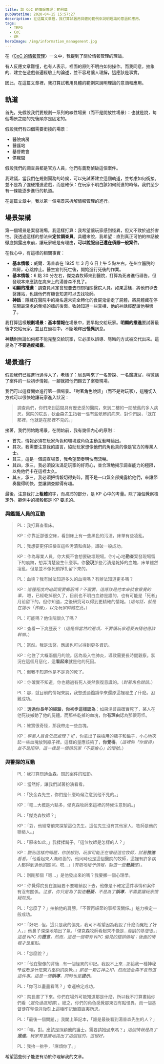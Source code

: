 ```yaml
---
title: 談 CoC 的情報管理：範例篇
pubDatetime: 2020-04-15 15:57:27
description: 在這篇文章裡，我打算試著用具體的範例來說明理論的意涵和應用。
tags:
  - TRPG
  - CoC
  - GM
heroImage: /img/information_management.jpg
---
```


在〈[CoC 的情報管理](https://wayneh.tw/2020/03/05/information-management/)〉一文中，我提到了關於情報管理的理論。

有人反應文章難懂，也有人表示，裡面的原則不明白如何操作。而我同意，抽象的、建立在遊戲普遍經驗上的論述，並不容易讓人理解，這應該是事實。

因此，在這篇文章裡，我打算試著用具體的範例來說明理論的意涵和應用。

## 軌道

首先，先假設我們要規劃一系列的線性場景（而不是開放性場景）：也就是說，每個場景之間的先後順序是固定的。

假設我們有四個需要銜接的場景：

- 醫院病房
- 醫護站
- 基督教會
- 停屍間

假設我們的調查員都是官方人員，他們有義務偵破這個案件。

我建議，當我們在規劃團務的時候，可以先試著建立這個軌道，並考慮如何銜接。並不是為了強硬推進遊戲，而是確保：在玩家不明白該如何前進的時候，我們至少有一條能逐步進行的軌道。

在這篇文章中，我以第一個場景來拆解情報管理的進行。

## 場景架構

第一個場景是案發現場，我這樣打算：我希望讓玩家感到怪異，但又不致於過於害怕。我透過這樣的想法來**定位調查員**。具體來說，我希望：直到真正可怕的神話被徹底揭露出來前，讓玩家總是有理由，**可以說服自己還在偵辦一般案件**。

在我心中，有這樣的相關事實：

- **基本情報**：威爾．湯普森在 1925 年 3 月 6 日上午 5 點左右，在州立醫院的病房，心跳停止。醫生宣判死亡後，開始進行死後的作業。
- **基本情報**：6 點 30 分左右，傑克森牧師來到醫院，打算為死者進行禱告，但發現本來應該在病床上的湯普森不見了。
- **明顯的推進**：調查員肯定會想要去問問相關醫院人員。如果這樣，將他們導去醫護站，也讓他們有機會知道可以去找牧師。
- **神話**：隱藏在醫院中的幾名還未完全轉化的食屍鬼偷走了屍體，將屍體藏在停屍間最深處的倒塌的牆的後面。牧師知道一些真相，他的神話經歷讓他嚇壞了。

我打算這樣**規劃場景**：**基本情報**在場景中，要早點交給玩家。**明顯的推進**要試著最後才交給玩家。並且在過程中，不斷地釋出**怪異**訊息。

**神話**則無論如何都不能完整交給玩家，它必須以誤導、隱晦的方式被交代出來。這是為了**不要過度揭露**。

## 場景進行

假設我們已經進行過導入了，老樣子：局長叫來了一名警探、一名鑑識官，稍微講了案件的一些初步情報，一腳就把他們踢去了案發現場。

我們可以這樣開始進行第一個場景。「對著角色說話」（而不是對玩家），這種切入方式可以很快地讓玩家進入狀況：

> 調查員們，你們來到這間具有歷史感的醫院，來到二樓的一間破舊的多人病房。醫院的院長，狄金森先生指著一張有些骯髒的病床，對你們說，「就在那裡，他就是在那裡不見的。」

接著，我們開始跑場景。在開始前，我有幾個內心的原則：

- 首先，情報必須在玩家角色和環境或角色主動互動時給出。
- 其次，我需要注意我的語言，協助玩家想像他們的角色真的像是官方的專業人士。
- 其三，這是一個調查場景，我希望節奏明快而流暢。
- 其四，承三，我必須設法滿足玩家的好奇心，並合理地揭示調查能力的極限，以免他們卡在這裡太久。
- 其五，承三，我必須把情報切得夠碎，而不是一口氣全部揭露給他們，來讓節奏變得明快，並讓調查顯得有趣。

最後，注意我打上**粗體**的字，而*高亮*的部分，是 KP 心中的考量。除了幾個覺察檢定外，範例中的擲骰都是 KP 要求的。

### 與鑑識人員的互動

> PL：我打算查看床。
>
> KP：你靠近那張空床，看到床上有一些黑色的污漬，床單有些凌亂。
>
> PL：我想要更仔細檢查這些污漬和痕跡。識破一般成功。
>
> KP：作為專業人員，你大概不會想要破壞現場。你小心地**勘查**案發現場留下的痕跡，想弄清楚發生什麼事。你**發現**那些污漬是乾掉的血塊，床單雖然凌亂，但是並不像死前掙扎留下來的。
>
> PL：血塊？我有辦法知道多久的血塊嗎？有辦法知道更多嗎？
>
> KP：_這種程度的追問需要擲骰嗎？不需要。這應該是他本來就會察覺的事。_ 嗯，已經乾掉很久了，目前也不明白血跡是誰的，也有可能是「死者」月前留下的。但你知道，之後研究可以得到更精確的情報。（_這句話，就是在揭示「界線」，以免玩家糾結在此。_）
>
> PL：可能嗎？他住院很久了嗎？
>
> KP：查看一下病歷表？（_這是個當然的選項，不要讓玩家還要去猜他應該幹嘛。_）
>
> PL：當然。我是法醫，應該也可以得到更多資訊。
>
> KP：他住了大概兩個月的院。因為吸入性肺炎，導致需要長時間觀察。狀況在這個月惡化，這**看起來**就是他的死因。
>
> PL：但我不知道他是不是真的死了。
>
> KP：你確實不知道，你也聽過有死人突然恢復意識的。（_對著角色說話。_）
>
> PL：那，就目前的情報來說，我想透過鑑識學來還原這裡發生了什麼。困難成功。
>
> KP：**透過你長年的經驗，你初步這樣認為**：如果湯普森確實死了，某人在他死後搬動了他的屍體。而那些乾掉的血塊，你**有理由**認為那很奇怪。
>
> PL：確實很奇怪，那我帶走一些血塊。
>
> KP：_專業人員會怎麼處理？_ 好，你拿出了採檢用的瓶子和鑷子，小心地夾起一些血塊放到瓶子裡。這樣的量應該夠了，**你覺得**。（_這裡的「你覺得」並不是陷阱，這一樣是一個請玩家「不要擔心」的暗號。_）

### 與警探的互動

> PL：我打算問迪金森，關於案件的細節。
>
> KP：當然好，讓我們試著扮演看看。
>
> PL：「狄金森先生，你們是什麼時候注意到他不見的。」
>
> KP：「嗯...大概是六點多，傑克森牧師來這裡的時候注意到的。」
>
> PL：「傑克森牧師？」
>
> KP：「對，他經常前來探望這位先生。這位先生沒有其他家人，牧師是他的聯絡人。」
>
> PL：「原來如此，」我揉揉鬍子，「這位牧師是怎樣的人？」
>
> KP：_聽到這樣的問題，你該想到，玩家可能正在懷疑這位牧師，試著**推進**看看。_「他看起來人滿和善的，他同時也是這個醫院的牧師，這裡有許多病人都得到過他的關照。嗯...」（_有限地給予情報，製造一些**懸疑**感_）。
>
> PL：剛剛那個「嗯...」是他發出來的嗎？我要擲一個心理學。
>
> KP：你覺得院長在遲疑要不要繼續說下去，他像是不確定這件事情和案件有沒有關係。_注意，你只是為了製造**懸疑**，不是為了**誤導**，不需要讓玩家懷疑院長。_
>
> PL：「怎麼了？」拍拍他的肩膀，「不管再細節的事都沒關係。」魅力檢定一般成功。
>
> KP：「好吧...但，這只是我的偏見，我可不希望因為我說了什麼而冤枉了好人，」他鼻子深深地噴出了氣，「傑克森牧師看起來不像是...虔誠的基督徒。」_這是 NPC 的**證言**，然而，這是一個帶有 NPC 偏見的錯誤情報：後面的情報才是重點。_
>
> PL：「怎麼說？」
>
> KP：「他在聖像的背後...有一個怪異的印記。我說不上來...那給我一種神秘學或者是什麼東方巫術的感覺。」_那是一顆古神之印，然而迪金森不會知道這件事。這是一個**誤導**，同時也是**提示**。_
>
> PL：「你可以畫畫看嗎？」幸運檢定成功。
>
> KP：院長畫了下來。你們在場外可能知道那是什麼，所以我不打算畫給你們看（_避免過度揭露_）。總之，你們的角色感覺那東西有點怪異，而一個基督徒在聖像背後刻上這種印記簡直匪夷所思。
>
> PL：「最後一個問題，」我闔上筆記本，「誰是最後看到湯普森先生的人？」
>
> KP：「噢，對。應該是照顧他的護士。需要請她過來嗎？」_這個情報是為了**推進**。玩家有意識地拋出了這個目的，這很好。_
>
> PL：我抬一抬手，「麻煩你了。」

希望這些例子能更有助於你理解我的文章。
